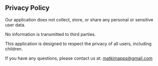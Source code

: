 ## Privacy Policy

Our application does not collect, store, or share any personal or sensitive user data.

No information is transmitted to third parties.

This application is designed to respect the privacy of all users, including children.

If you have any questions, please contact us at: matkimapps@gmail.com
